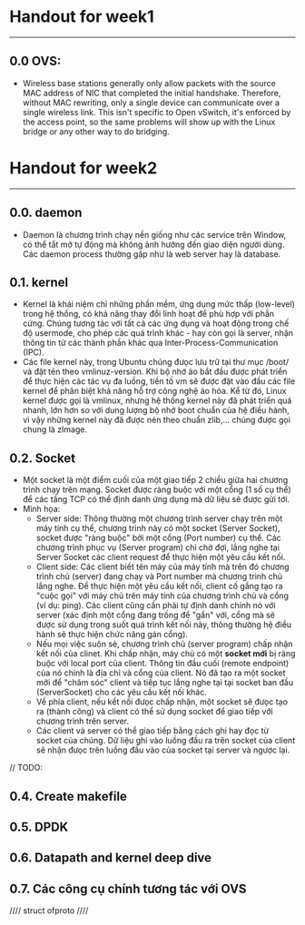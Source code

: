 # Handout for week1
---
## 0.0 OVS:
- Wireless base stations generally only allow packets with the source MAC address of NIC that completed the initial handshake. Therefore, without MAC rewriting, only a single device can  communicate over a single wireless link.
This isn't specific to Open vSwitch, it's enforced by the access point, so the same problems will show up with the Linux bridge or any other way to do bridging. 

# Handout for week2
---
## 0.0. daemon
- Daemon là chương trình chạy nền giống như các service trên Window, có thể tắt mở tự động mà không ảnh hưởng đến giao diện người dùng. Các daemon process thường gặp như là web server hay là database.

## 0.1. kernel
- Kernel là khái niệm chỉ những phần mềm, ứng dụng mức thấp (low-level) trong hệ thống, có khả năng thay đổi linh hoạt để phù hợp với phần cứng. Chúng tương tác với tất cả các ứng dụng và hoạt động trong chế độ usermode, cho phép các quá trình khác - hay còn gọi là server, nhận thông tin từ các thành phần khác qua Inter-Process-Communication (IPC).
- Các file kernel này, trong Ubuntu chúng đưọc lưu trữ tại thư mục /boot/ và đặt tên theo vmlinuz-version. Khi bộ nhớ ảo bắt đầu được phát triển để thực hiện các tác vụ đa luồng, tiền tố vm sẽ được đặt vào đầu các file kernel để phân biệt khả năng hỗ trợ công nghệ ảo hóa. Kể từ đó, Linux kernel được gọi là vmlinux, nhưng hệ thống kernel này đã phát triển quá nhanh, lớn hơn so với dung lượng bộ nhớ boot chuẩn của hệ điều hành, vì vậy những kernel này đã được nén theo chuẩn zlib,... chúng được gọi chung là zImage.

## 0.2. Socket
- Một socket là một điểm cuối của một giao tiếp 2 chiều giữa hai chương trình chạy trên mạng. Socket được ràng buộc với một cổng (1 số cụ thể) để các tầng TCP có thể định danh ứng dụng mà dữ liệu sẽ được gửi tới. 
- Minh họa:
	- Server side: Thông thường một chương trình server chạy trên một máy tính cụ thể, chương trình này có một socket (Server Socket), socket được "ràng buộc" bởi một cổng (Port number) cụ thể. Các chương trình phục vụ (Server program) chỉ chờ đợi, lắng nghe tại Server Socket các client request để thực hiện một yêu cầu kết nối.
	- Client side: Các client biết tên máy của máy tính mà trên đó chương trình chủ (server) đang chạy và Port number mà chương trình chủ lắng nghe. Để thực hiện một yêu cầu kết nối, client cố gắng tạo ra "cuộc gọi" với máy chủ trên máy tính của chương trình chủ và cổng (ví dụ: ping). Các client cũng cần phải tự định danh chính nó với server (xác định một cổng đang trống để "gắn" với, cổng mà sẽ được sử dụng trong suốt quá trình kết nối này, thông thường hệ điều hành sẽ thực hiện chức năng gán cổng). 
	-  Nếu mọi việc suôn sẻ, chương trình chủ (server program) chấp nhận kết nối của clinet. Khi chấp nhận, máy chủ có một **socket mới** bị ràng buộc với local port của client. Thông tin đầu cuối (remote endpoint) của nó chính là địa chỉ và cổng của client. Nó đã tạo ra một socket mới để "chăm sóc" client và tiếp tục lắng nghe tại tại socket ban đầu (ServerSocket) cho các yêu cầu kết nối khác.
	- Về phía client, nếu kết nối đưọc chấp nhận, một socket sẽ đưọc tạo ra (thành công) và client có thể sử dụng socket để giao tiếp với chương trình trên server.
	- Các client và server có thể giao tiếp bằng cách ghi hay đọc từ socket của chúng. Dữ liệu ghi vào luồng đầu ra trên socket của client sẽ nhận đưọc trên luồng đầu vào của socket tại server và ngược lại.


// TODO:
## 0.4. Create makefile

## 0.5. DPDK

## 0.6. Datapath and kernel deep dive

## 0.7. Các công cụ chính tương tác với OVS

//// 
struct ofproto 
//// 